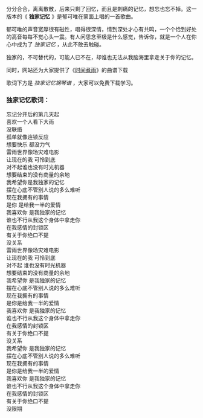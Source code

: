 

分分合合，离离散散，后来只剩了回忆，而且是刺痛的记忆，想忘也忘不掉。这一版本的《 **独家记忆** 》是郁可唯在蒙面上唱的一首歌曲。

郁可唯的声音宽厚很有磁性，唱得很深情，情到深处才心有共鸣，一个个恰到好处的高音每每不觉心头一震。有人问思念至极是什么感觉，告诉你，就是一个人在你心中成为了
_独家记忆_ ，从此不敢去触碰。

独家的，不可替代的，可能人已不在，却谁也无法从我脑海里拿走关于你的记忆。

同时，网站还为大家提供了《[时间煮雨](Music-6583-时间煮雨-伴奏.html "时间煮雨")》的曲谱下载

歌词下方是 _独家记忆钢琴谱_ ，大家可以免费下载学习。

### 独家记忆歌词：

忘记分开后的第几天起  
喜欢一个人看下大雨  
没联络  
孤单就像连锁反应  
想要快乐 都没力气  
雷雨世界像场灾难电影  
让现在的我 可怜到底  
对不起谁也没有时光机器  
想要结束的没有商量的余地  
我希望你是我独家的记忆  
摆在心底不管别人说的多么难听  
现在我拥有的事情  
是你 是给我一半的爱情  
我喜欢你 是我独家的记忆  
谁也不行从我这个身体中拿走你  
在我感情的封锁区  
有关于你绝口不提  
没关系  
雷雨世界像场灾难电影  
让现在的我 可怜到底  
对不起 谁也没有时光机器  
想要结束的没有商量的余地  
我希望你 是我独家的记忆  
摆在心底不管别人说的多么难听  
现在我拥有的事情  
是你是给我一半的爱情  
我喜欢你 是我独家的记忆  
谁也不行从我这个身体中拿走你  
在我感情的封锁区  
有关于你绝口不提  
没关系  
我希望你 是我独家的记忆  
摆在心底不管别人说的多么难听  
现在我拥有的事情  
是你是给我一半的爱情  
我喜欢你 是我独家的记忆  
谁也不行从我这个身体中拿走你  
在我感情的封锁区  
有关于你绝口不提  
没限期

